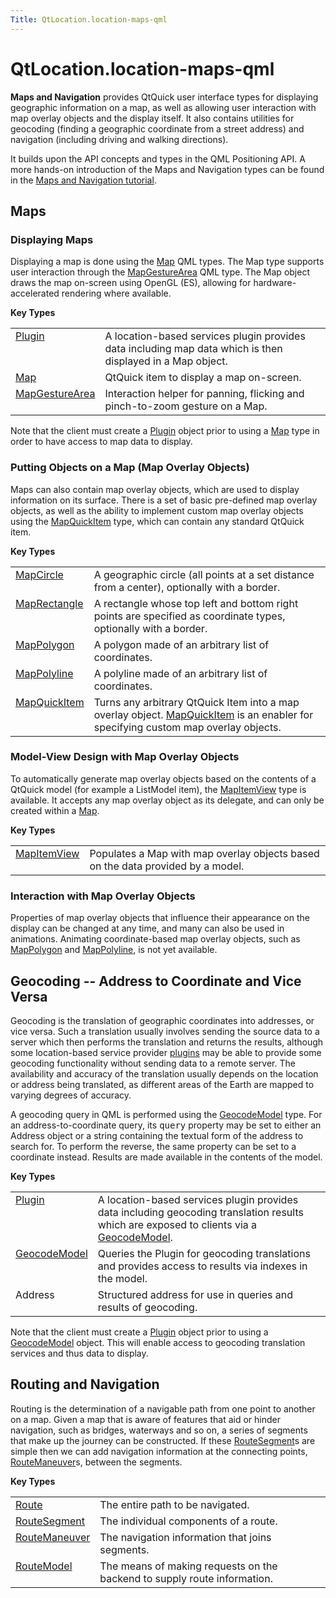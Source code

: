 ```yaml
---
Title: QtLocation.location-maps-qml
---
```


# QtLocation.location-maps-qml

<span class="subtitle"></span>
<!-- $$$location-maps-qml.html-description -->
<p><b>Maps and Navigation</b> provides QtQuick user interface types for displaying geographic information on a map, as well as allowing user interaction with map overlay objects and the display itself. It also contains utilities for geocoding (finding a geographic coordinate from a street address) and navigation (including driving and walking directions).</p>
<p>It builds upon the API concepts and types in the QML Positioning API. A more hands-on introduction of the Maps and Navigation types can be found in the <a href="QtLocation.qml-location5-maps.md">Maps and Navigation tutorial</a>.</p>
<h2>Maps</h2>
<h3>Displaying Maps</h3>
<p>Displaying a map is done using the <a href="QtLocation.Map.md">Map</a> QML types. The Map type supports user interaction through the <a href="QtLocation.MapGestureArea.md">MapGestureArea</a> QML type. The Map object draws the map on-screen using OpenGL (ES), allowing for hardware-accelerated rendering where available.</p>
<p><b>Key Types</b></p>
<table class="generic">
<tr valign="top"><td ><a href="QtLocation.Plugin.md">Plugin</a></td><td >A location-based services plugin provides data including map data which is then displayed in a Map object.</td></tr>
<tr valign="top"><td ><a href="QtLocation.Map.md">Map</a></td><td >QtQuick item to display a map on-screen.</td></tr>
<tr valign="top"><td ><a href="QtLocation.MapGestureArea.md">MapGestureArea</a></td><td >Interaction helper for panning, flicking and pinch-to-zoom gesture on a Map.</td></tr>
</table>
<p>Note that the client must create a <a href="QtLocation.Plugin.md">Plugin</a> object prior to using a <a href="QtLocation.Map.md">Map</a> type in order to have access to map data to display.</p>
<h3>Putting Objects on a Map (Map Overlay Objects)</h3>
<p>Maps can also contain map overlay objects, which are used to display information on its surface. There is a set of basic pre-defined map overlay objects, as well as the ability to implement custom map overlay objects using the <a href="QtLocation.MapQuickItem.md">MapQuickItem</a> type, which can contain any standard QtQuick item.</p>
<p><b>Key Types</b></p>
<table class="generic">
<tr valign="top"><td ><a href="QtLocation.MapCircle.md">MapCircle</a></td><td >A geographic circle (all points at a set distance from a center), optionally with a border.</td></tr>
<tr valign="top"><td ><a href="QtLocation.MapRectangle.md">MapRectangle</a></td><td >A rectangle whose top left and bottom right points are specified as coordinate types, optionally with a border.</td></tr>
<tr valign="top"><td ><a href="QtLocation.MapPolygon.md">MapPolygon</a></td><td >A polygon made of an arbitrary list of coordinates.</td></tr>
<tr valign="top"><td ><a href="QtLocation.MapPolyline.md">MapPolyline</a></td><td >A polyline made of an arbitrary list of coordinates.</td></tr>
<tr valign="top"><td ><a href="QtLocation.MapQuickItem.md">MapQuickItem</a></td><td >Turns any arbitrary QtQuick Item into a map overlay object. <a href="QtLocation.MapQuickItem.md">MapQuickItem</a> is an enabler for specifying custom map overlay objects.</td></tr>
</table>
<h3>Model-View Design with Map Overlay Objects</h3>
<p>To automatically generate map overlay objects based on the contents of a QtQuick model (for example a ListModel item), the <a href="QtLocation.MapItemView.md">MapItemView</a> type is available. It accepts any map overlay object as its delegate, and can only be created within a <a href="QtLocation.Map.md">Map</a>.</p>
<p><b>Key Types</b></p>
<table class="generic">
<tr valign="top"><td ><a href="QtLocation.MapItemView.md">MapItemView</a></td><td >Populates a Map with map overlay objects based on the data provided by a model.</td></tr>
</table>
<h3>Interaction with Map Overlay Objects</h3>
<p>Properties of map overlay objects that influence their appearance on the display can be changed at any time, and many can also be used in animations. Animating coordinate-based map overlay objects, such as <a href="QtLocation.MapPolygon.md">MapPolygon</a> and <a href="QtLocation.MapPolyline.md">MapPolyline</a>, is not yet available.</p>
<h2>Geocoding -- Address to Coordinate and Vice Versa</h2>
<p>Geocoding is the translation of geographic coordinates into addresses, or vice versa. Such a translation usually involves sending the source data to a server which then performs the translation and returns the results, although some location-based service provider <a href="QtLocation.Plugin.md">plugins</a> may be able to provide some geocoding functionality without sending data to a remote server. The availability and accuracy of the translation usually depends on the location or address being translated, as different areas of the Earth are mapped to varying degrees of accuracy.</p>
<p>A geocoding query in QML is performed using the <a href="QtLocation.GeocodeModel.md">GeocodeModel</a> type. For an address-to-coordinate query, its <tt>query</tt> property may be set to either an Address object or a string containing the textual form of the address to search for. To perform the reverse, the same property can be set to a coordinate instead. Results are made available in the contents of the model.</p>
<p><b>Key Types</b></p>
<table class="generic">
<tr valign="top"><td ><a href="QtLocation.Plugin.md">Plugin</a></td><td >A location-based services plugin provides data including geocoding translation results which are exposed to clients via a <a href="QtLocation.GeocodeModel.md">GeocodeModel</a>.</td></tr>
<tr valign="top"><td ><a href="QtLocation.GeocodeModel.md">GeocodeModel</a></td><td >Queries the Plugin for geocoding translations and provides access to results via indexes in the model.</td></tr>
<tr valign="top"><td >Address</td><td >Structured address for use in queries and results of geocoding.</td></tr>
</table>
<p>Note that the client must create a <a href="QtLocation.Plugin.md">Plugin</a> object prior to using a <a href="QtLocation.GeocodeModel.md">GeocodeModel</a> object. This will enable access to geocoding translation services and thus data to display.</p>
<h2>Routing and Navigation</h2>
<p>Routing is the determination of a navigable path from one point to another on a map. Given a map that is aware of features that aid or hinder navigation, such as bridges, waterways and so on, a series of segments that make up the journey can be constructed. If these <a href="QtLocation.RouteSegment.md">RouteSegment</a>s are simple then we can add navigation information at the connecting points, <a href="QtLocation.RouteManeuver.md">RouteManeuver</a>s, between the segments.</p>
<p><b>Key Types</b></p>
<table class="generic">
<tr valign="top"><td ><a href="QtLocation.Route.md">Route</a></td><td >The entire path to be navigated.</td></tr>
<tr valign="top"><td ><a href="QtLocation.RouteSegment.md">RouteSegment</a></td><td >The individual components of a route.</td></tr>
<tr valign="top"><td ><a href="QtLocation.RouteManeuver.md">RouteManeuver</a></td><td >The navigation information that joins segments.</td></tr>
<tr valign="top"><td ><a href="QtLocation.RouteModel.md">RouteModel</a></td><td >The means of making requests on the backend to supply route information.</td></tr>
</table>
<!-- @@@location-maps-qml.html -->
